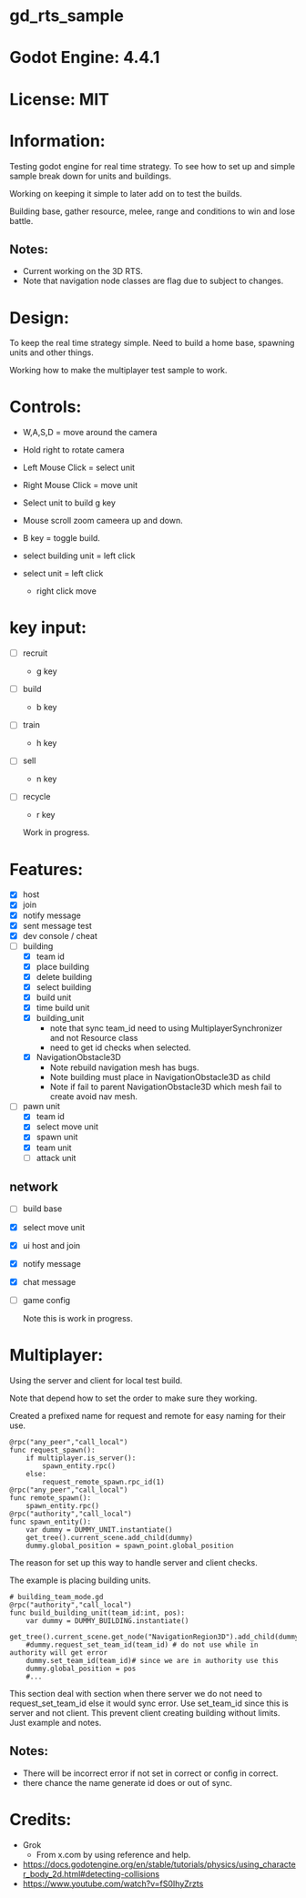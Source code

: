 # gd_rts_sample

# Godot Engine: 4.4.1

# License: MIT

# Information:
  Testing godot engine for real time strategy. To see how to set up and simple sample break down for units and buildings.

  Working on keeping it simple to later add on to test the builds.

  Building base, gather resource, melee, range and conditions to win and lose battle.

## Notes:
- Current working on the 3D RTS.
- Note that navigation node classes are flag due to subject to changes.

# Design:
  To keep the  real time strategy simple. Need to build a home base, spawning units and other things.

  Working how to make the multiplayer test sample to work.

# Controls:
- W,A,S,D = move around the camera
- Hold right to rotate camera
- Left Mouse Click = select unit
- Right Mouse Click = move unit
- Select unit to build g key
- Mouse scroll zoom cameera up and down.
- B key = toggle build.

- select building unit = left click
- select unit = left click
	- right click move

# key input:
- [ ] recruit
	- g key
- [ ] build
	- b key
- [ ] train
	- h key
- [ ] sell
	- n key
- [ ] recycle
	- r key
	
	
  Work in progress.

# Features:
- [x] host
- [x] join
- [x] notify message
- [x] sent message test
- [x] dev console / cheat
- [ ] building
	- [x] team id
	- [x] place building
	- [x] delete building
	- [x] select building
	- [x] build unit
	- [x] time build unit
	- [x] building_unit
		- note that sync team_id need to using MultiplayerSynchronizer and not Resource class
		- need to get id checks when selected.
	- [x] NavigationObstacle3D
		- Note rebuild navigation mesh has bugs.
		- Note building must place in NavigationObstacle3D as child
		- Note if fail to parent NavigationObstacle3D which mesh fail to create avoid nav mesh.
		
- [ ] pawn unit
	- [x] team id
	- [x] select move unit
	- [x] spawn unit
	- [x] team unit
	- [ ] attack unit
	
## network
- [ ] build base
- [x] select move unit
- [x] ui host and join
- [x] notify message
- [x] chat message
- [ ] game config

  Note this is work in progress.

# Multiplayer:
  Using the server and client for local test build.

  Note that depend how to set the order to make sure they working.

  Created a prefixed name for request and remote for easy naming for their use.

```
@rpc("any_peer","call_local")
func request_spawn():
	if multiplayer.is_server():
		spawn_entity.rpc()
	else:
		request_remote_spawn.rpc_id(1)
@rpc("any_peer","call_local")
func remote_spawn():
	spawn_entity.rpc()
@rpc("authority","call_local")
func spawn_entity():
	var dummy = DUMMY_UNIT.instantiate()
	get_tree().current_scene.add_child(dummy)
	dummy.global_position = spawn_point.global_position
```
  The reason for set up this way to handle server and client checks.

  The example is placing building units.


```
# building_team_mode.gd
@rpc("authority","call_local")
func build_building_unit(team_id:int, pos):
	var dummy = DUMMY_BUILDING.instantiate()
	get_tree().current_scene.get_node("NavigationRegion3D").add_child(dummy)
	#dummy.request_set_team_id(team_id) # do not use while in authority will get error
	dummy.set_team_id(team_id)# since we are in authority use this
	dummy.global_position = pos
	#...
```
  This section deal with section when there server we do not need to request_set_team_id else it would sync error. Use set_team_id since this is server and not client. This prevent client creating building without limits. Just example and notes.

## Notes:
- There will be incorrect error if not set in correct or config in correct.
- there chance the name generate id does or out of sync.

# Credits:
- Grok
	- From x.com by using reference and help. 
- https://docs.godotengine.org/en/stable/tutorials/physics/using_character_body_2d.html#detecting-collisions
- https://www.youtube.com/watch?v=fS0IhyZrzts
